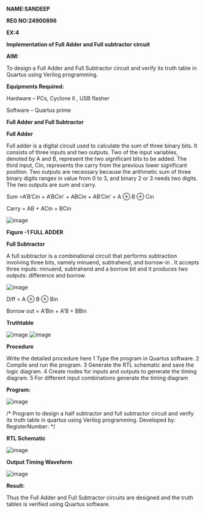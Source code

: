 **NAME:SANDEEP**

**REG NO:24900896**

**EX:4**

**Implementation of Full Adder and Full subtractor circuit**

**AIM:**

To design a Full Adder and Full Subtractor circuit and verify its truth table in Quartus using Verilog programming.

**Equipments Required:**

Hardware – PCs, Cyclone II , USB flasher

Software – Quartus prime

**Full Adder and Full Subtractor**

**Full Adder**

Full adder is a digital circuit used to calculate the sum of three binary bits. It consists of three inputs and two outputs. Two of the input variables, denoted by A and B, represent the two significant bits to be added. The third input, Cin, represents the carry from the previous lower significant position. Two outputs are necessary because the arithmetic sum of three binary digits ranges in value from 0 to 3, and binary 2 or 3 needs two digits. The two outputs are sum and carry.

Sum =A’B’Cin + A’BCin’ + ABCin + AB’Cin’ = A ⊕ B ⊕ Cin 

Carry = AB + ACin + BCin

![image](https://github.com/naavaneetha/FULL_ADDER_SUBTRACTOR/assets/154305477/0f30ba51-5ffb-4198-845f-18e054f675e7)

**Figure -1 FULL ADDER**

**Full Subtractor**

A full subtractor is a combinational circuit that performs subtraction involving three bits, namely minuend, subtrahend, and borrow-in . It accepts three inputs: minuend, subtrahend and a borrow bit and it produces two outputs: difference and borrow.

![image](https://github.com/naavaneetha/FULL_ADDER_SUBTRACTOR/assets/154305477/02b24f51-ab51-4304-9ad6-7b81ffc1ead5)

Diff = A ⊕ B ⊕ Bin 

Borrow out = A'Bin + A'B + BBin

**Truthtable**

![image](https://github.com/user-attachments/assets/b77cb901-189e-4c11-b0b1-5cf218b8beb6)
![image](https://github.com/user-attachments/assets/496c0d38-15f8-4c22-96d0-a807cfdcf8d2)


**Procedure**

Write the detailed procedure here 1 Type the program in Quartus software. 2
Compile and run the program. 3 Generate the RTL schematic and save the logic
diagram. 4 Create nodes for inputs and outputs to generate the timing diagram. 5 For
different input combinations generate the timing diagram

**Program:**

![image](https://github.com/user-attachments/assets/f0146587-af13-42aa-a8b6-23172e1049e5)

/* Program to design a half subtractor and full subtractor circuit and verify its truth table in quartus using Verilog programming. Developed by: RegisterNumber:
*/

**RTL Schematic**

![image](https://github.com/user-attachments/assets/9c9e1584-f823-476e-9e3a-3f96ec1344fc)


**Output Timing Waveform**

![image](https://github.com/user-attachments/assets/ecbcf691-d6c2-4728-8223-3904f8efb23f)


**Result:**

Thus the Full Adder and Full Subtractor circuits are designed and the truth tables is verified using Quartus software.



